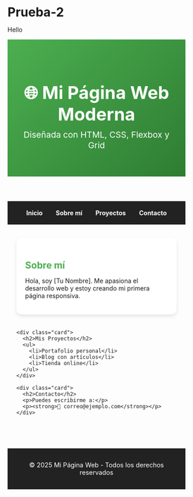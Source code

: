 # Prueba-2
Hello
<!DOCTYPE html>
<html lang="es">
<head>
  <meta charset="UTF-8">
  <meta name="viewport" content="width=device-width, initial-scale=1.0">
  <title>Mi Página Web Moderna</title>
  <style>
    /* 🔹 Estilos globales */
    * {
      margin: 0;
      padding: 0;
      box-sizing: border-box;
    }

    body {
      font-family: "Segoe UI", Tahoma, Geneva, Verdana, sans-serif;
      background-color: #f9fafb;
      color: #333;
      line-height: 1.6;
    }

    /* 🔹 Encabezado */
    header {
      background: linear-gradient(135deg, #4CAF50, #2e7d32);
      color: white;
      text-align: center;
      padding: 40px 20px;
    }

    header h1 {
      font-size: 2.5rem;
    }

    header p {
      font-size: 1.2rem;
      margin-top: 10px;
    }

    /* 🔹 Navegación */
    nav {
      background: #222;
      display: flex;
      justify-content: center;
      flex-wrap: wrap;
      padding: 10px;
    }

    nav a {
      color: white;
      margin: 8px 15px;
      text-decoration: none;
      font-weight: bold;
      transition: color 0.3s;
    }

    nav a:hover {
      color: #4CAF50;
    }

    /* 🔹 Contenido principal */
    section {
      max-width: 1100px;
      margin: auto;
      padding: 30px 20px;
      display: grid;
      grid-template-columns: repeat(auto-fit, minmax(280px, 1fr));
      gap: 20px;
    }

    .card {
      background: white;
      padding: 20px;
      border-radius: 12px;
      box-shadow: 0 4px 8px rgba(0,0,0,0.1);
      transition: transform 0.3s;
    }

    .card:hover {
      transform: translateY(-5px);
    }

    .card h2 {
      margin-bottom: 10px;
      color: #4CAF50;
    }

    /* 🔹 Footer */
    footer {
      background: #222;
      color: white;
      text-align: center;
      padding: 15px;
      margin-top: 30px;
    }

    footer p {
      font-size: 0.9rem;
    }

    /* 🔹 Responsivo */
    @media (max-width: 600px) {
      header h1 {
        font-size: 1.8rem;
      }
      header p {
        font-size: 1rem;
      }
    }
  </style>
</head>
<body>

  <!-- Encabezado -->
  <header>
    <h1>🌐 Mi Página Web Moderna</h1>
    <p>Diseñada con HTML, CSS, Flexbox y Grid</p>
  </header>

  <!-- Menú de navegación -->
  <nav>
    <a href="#">Inicio</a>
    <a href="#">Sobre mí</a>
    <a href="#">Proyectos</a>
    <a href="#">Contacto</a>
  </nav>

  <!-- Contenido principal -->
  <section>
    <div class="card">
      <h2>Sobre mí</h2>
      <p>Hola, soy [Tu Nombre]. Me apasiona el desarrollo web y estoy creando mi primera página responsiva.</p>
    </div>

    <div class="card">
      <h2>Mis Proyectos</h2>
      <ul>
        <li>Portafolio personal</li>
        <li>Blog con artículos</li>
        <li>Tienda online</li>
      </ul>
    </div>

    <div class="card">
      <h2>Contacto</h2>
      <p>Puedes escribirme a:</p>
      <p><strong>📧 correo@ejemplo.com</strong></p>
    </div>
  </section>

  <!-- Pie de página -->
  <footer>
    <p>© 2025 Mi Página Web - Todos los derechos reservados</p>
  </footer>

</body>
</html>
